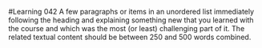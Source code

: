 #Learning 042
A few paragraphs or items in an unordered list immediately following the heading and  explaining something new that you learned with the course and which was the most (or least) challenging part of it. The related textual content should be between 250 and 500 words combined.